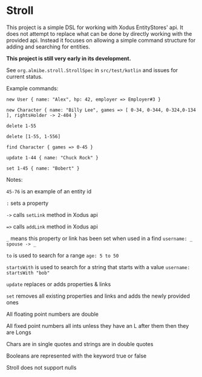 # Stroll
This project is a simple DSL for working with Xodus EntityStores' api.
It does not attempt to replace what can be done by directly working with the provided api.
Instead it focuses on allowing a simple command structure for adding and searching for entities.

**This project is still very early in its development.**

See `org.almibe.stroll.StrollSpec` in `src/test/kotlin` and issues for current status.

Example commands:

`new User { name: "Alex", hp: 42, employer => Employer#3 }`

`new Character { name: "Billy Lee", games => [ 0-34, 0-344, 0-324,0-134 ], rightsHolder -> 2-404 }`

`delete 1-55`

`delete [1-55, 1-556]`

`find Character { games => 0-45 }`

`update 1-44 { name: "Chuck Rock" }`

`set 1-45 { name: "Bobert" }`

Notes:

`45-76` is an example of an entity id

`:` sets a property

`->` calls `setLink` method in Xodus api

`=>` calls `addLink` method in Xodus api

`_` means this property or link has been set when used in a find `username: _` `spouse -> _`

`to` is used to search for a range `age: 5 to 50`

`startsWith` is used to search for a string that starts with a value `username: startsWith "bob"`

`update` replaces or adds properties & links

`set` removes all existing properties and links and adds the newly provided ones

All floating point numbers are double

All fixed point numbers all ints unless they have an L after them then they are Longs

Chars are in single quotes and strings are in double quotes

Booleans are represented with the keyword true or false

Stroll does not support nulls